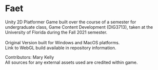 # Faet

Unity 2D Platformer Game built over the course of a semester for undergraduate class, Game Content Development (DIG3713), taken at the University of Florida during the Fall 2021 semester.\
<br>
Original Version built for Windows and MacOS platforms.\
Link to WebGL build available in repository information.

Contributors: Mary Kelly\
All sources for any external assets used are credited within game.
